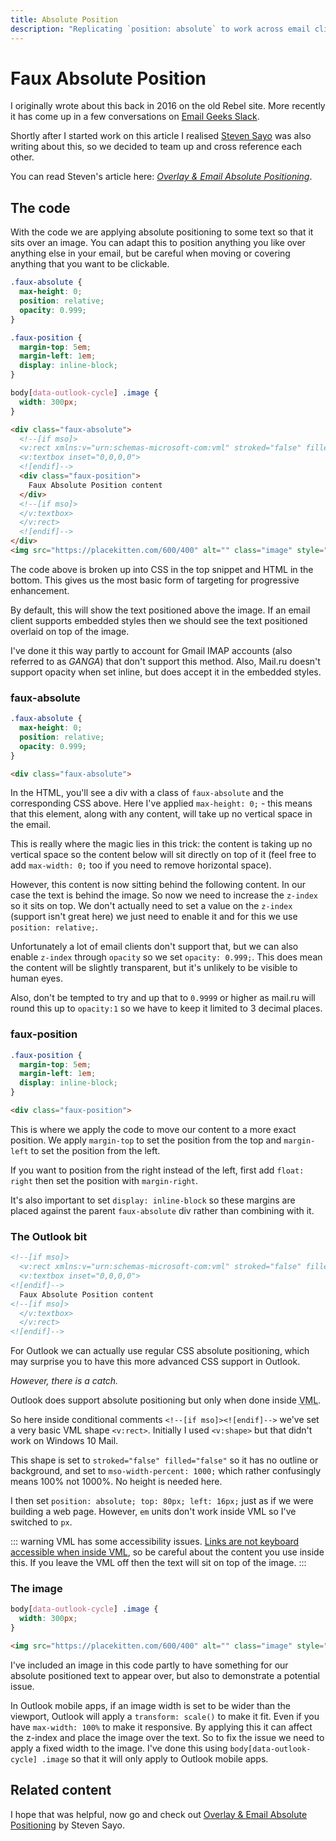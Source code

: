 ```yaml
---
title: Absolute Position
description: "Replicating `position: absolute` to work across email clients."
---
```


# Faux Absolute Position

I originally wrote about this back in 2016 on the old Rebel site. More recently it has come up in a few conversations on [Email Geeks Slack](https://email.geeks.chat/).

Shortly after I started work on this article I realised [Steven Sayo](https://twitter.com/Sayo1337) was also writing about this, so we decided to team up and cross reference each other.

You can read Steven's article here: _[Overlay & Email Absolute Positioning](https://link.medium.com/iYml7NYwo7)_.

## The code

With the code we are applying absolute positioning to some text so that it sits over an image. You can adapt this to position anything you like over anything else in your email, but be careful when moving or covering anything that you want to be clickable.

```css
.faux-absolute {
  max-height: 0;
  position: relative;
  opacity: 0.999;
}

.faux-position {
  margin-top: 5em;
  margin-left: 1em;
  display: inline-block;
}

body[data-outlook-cycle] .image {
  width: 300px;
}
```

```html
<div class="faux-absolute">
  <!--[if mso]>
  <v:rect xmlns:v="urn:schemas-microsoft-com:vml" stroked="false" filled="false" style="mso-width-percent: 1000; position: absolute; top: 80px; left: 16px;">
  <v:textbox inset="0,0,0,0">
  <![endif]-->
  <div class="faux-position">
    Faux Absolute Position content
  </div>
  <!--[if mso]>
  </v:textbox>
  </v:rect>
  <![endif]-->
</div>
<img src="https://placekitten.com/600/400" alt="" class="image" style="width: 100%; max-width: 37.5em">
```

The code above is broken up into CSS in the top snippet and HTML in the bottom. This gives us the most basic form of targeting for progressive enhancement.

By default, this will show the text positioned above the image. If an email client supports embedded styles then we should see the text positioned overlaid on top of the image.

I've done it this way partly to account for Gmail IMAP accounts (also referred to as _GANGA_) that don't support this method. Also, Mail.ru doesn't support opacity when set inline, but does accept it in the embedded styles.

### faux-absolute

```css
.faux-absolute {
  max-height: 0;
  position: relative;
  opacity: 0.999;
}
```

```html
<div class="faux-absolute">
```

In the HTML, you'll see a div with a class of `faux-absolute` and the corresponding CSS above. Here I've applied `max-height: 0;` - this means that this element, along with any content, will take up no vertical space in the email.

This is really where the magic lies in this trick: the content is taking up no vertical space so the content below will sit directly on top of it (feel free to add `max-width: 0;` too if you need to remove horizontal space).

However, this content is now sitting behind the following content. In our case the text is behind the image. So now we need to increase the `z-index` so it sits on top. We don't actually need to set a value on the `z-index` (support isn't great here) we just need to enable it and for this we use `position: relative;`.

Unfortunately a lot of email clients don't support that, but we can also enable `z-index` through `opacity` so we set `opacity: 0.999;`. This does mean the content will be slightly transparent, but it's unlikely to be visible to human eyes.

Also, don't be tempted to try and up that to `0.9999` or higher as mail.ru will round this up to `opacity:1` so we have to keep it limited to 3 decimal places.

### faux-position

```css
.faux-position {
  margin-top: 5em;
  margin-left: 1em;
  display: inline-block;
}
```

```html
<div class="faux-position">
```

This is where we apply the code to move our content to a more exact position. We apply `margin-top` to set the position from the top and `margin-left` to set the position from the left.

If you want to position from the right instead of the left, first add `float: right` then set the position with `margin-right`.

It's also important to set `display: inline-block` so these margins are placed against the parent `faux-absolute` div rather than combining with it.

### The Outlook bit

```html
<!--[if mso]>
  <v:rect xmlns:v="urn:schemas-microsoft-com:vml" stroked="false" filled="false" style="mso-width-percent: 1000; position: absolute; top: 80px; left: 16px;">
  <v:textbox inset="0,0,0,0">
<![endif]-->
  Faux Absolute Position content
<!--[if mso]>
  </v:textbox>
  </v:rect>
<![endif]-->
```

For Outlook we can actually use regular CSS absolute positioning, which may surprise you to have this more advanced CSS support in Outlook.

_However, there is a catch._

Outlook does support absolute positioning but only when done inside <abbr title="Vector Markup Language">VML</abbr>.

So here inside conditional comments `<!--[if mso]><![endif]-->` we've set a very basic VML shape `<v:rect>`. Initially I used `<v:shape>` but that didn't work on Windows 10 Mail.

This shape is set to `stroked="false" filled="false"` so it has no outline or background, and set to `mso-width-percent: 1000;` which rather confusingly means 100% not 1000%. No height is needed here.

I then set `position: absolute; top: 80px; left: 16px;` just as if we were building a web page. However, `em` units don't work inside VML so I've switched to `px`.

::: warning
  VML has some accessibility issues. [Links are not keyboard accessible when inside VML](https://github.com/hteumeuleu/email-bugs/issues/77), so be careful about the content you use inside this. If you leave the VML off then the text will sit on top of the image.
:::

### The image

```css
body[data-outlook-cycle] .image {
  width: 300px;
}
```

```html
<img src="https://placekitten.com/600/400" alt="" class="image" style="width: 100%; max-width: 37.5em">
```

I've included an image in this code partly to have something for our absolute positioned text to appear over, but also to demonstrate a potential issue.

In Outlook mobile apps, if an image width is set to be wider than the viewport, Outlook will apply a `transform: scale()` to make it fit. Even if you have `max-width: 100%` to make it responsive. By applying this it can affect the z-index and place the image over the text. So to fix the issue we need to apply a fixed width to the image. I've done this using `body[data-outlook-cycle] .image` so that it will only apply to Outlook mobile apps.

## Related content

I hope that was helpful, now go and check out [Overlay & Email Absolute Positioning](https://link.medium.com/iYml7NYwo7) by Steven Sayo.
